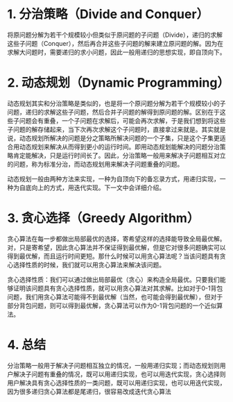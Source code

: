 # 1. 分治策略（Divide and Conquer）

   将原问题分解为若干个规模较小但类似于原问题的子问题（Divide），递归的求解这些子问题（Conquer），然后再合并这些子问题的解来建立原问题的解。因为在求解大问题时，需要递归的求小问题，因此一般用递归的思想实现，即自顶向下。

# 2. 动态规划（Dynamic Programming）

   动态规划其实和分治策略是类似的，也是将一个原问题分解为若干个规模较小的子问题，递归的求解这些子问题，然后合并子问题的解得到原问题的解。区别在于这些子问题会有重叠，一个子问题在求解后，可能会再次求解，于是我们想到将这些子问题的解存储起来，当下次再次求解这个子问题时，直接拿过来就是。其实就是说，动态规划所解决的问题是分之策略所解决问题的一个子集，只是这个子集更适合用动态规划来解决从而得到更小的运行时间。即用动态规划能解决的问题分治策略肯定能解决，只是运行时间长了。因此，分治策略一般用来解决子问题相互对立的问题，称为标准分治，而动态规划用来解决子问题重叠的问题。

   动态规划一般由两种方法来实现，一种为自顶向下的备忘录方式，用递归实现，一种为自底向上的方式，用迭代实现。下一文中会详细介绍。

# 3. 贪心选择（Greedy Algorithm）

   贪心算法在每一步都做出局部最优的选择，寄希望这样的选择能导致全局最优解。对，只是寄希望，因此贪心算法并不保证得到最优解，但是它对很多问题确实可以得到最优解，而且运行时间更短。那什么时候可以用贪心算法呢？当该问题具有贪心选择性质的时候，我们就可以用贪心算法来解决该问题。

   贪心选择性质：我们可以通过做出局部最优（贪心）来构造全局最优。只要我们能够证明该问题具有贪心选择性质，就可以用贪心算法对其求解。比如对于0-1背包问题，我们用贪心算法可能得不到最优解（当然，也可能会得到最优解），但对于部分背包问题，则可以得到最优解，贪心算法可以作为0-1背包问题的一个近似算法。

# 4. 总结

   分治策略一般用于解决子问题相互独立的情况，一般用递归实现；而动态规划则用户解决子问题有重叠的情况，既可以用递归实现，也可以用迭代实现，贪心选择则用户解决具有贪心选择性质的一类问题，既可以用递归实现，也可以用迭代实现，因为很多递归贪心算法都是尾递归，很容易改成迭代贪心算法